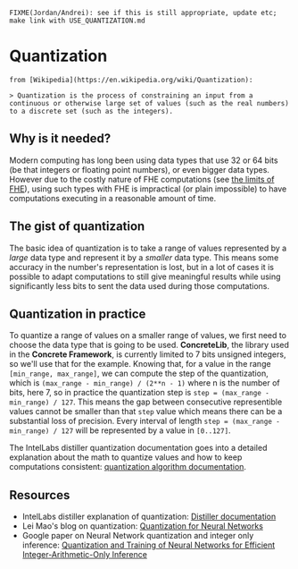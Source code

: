 ```{warning}
FIXME(Jordan/Andrei): see if this is still appropriate, update etc; make link with USE_QUANTIZATION.md
```

# Quantization

```{note}
from [Wikipedia](https://en.wikipedia.org/wiki/Quantization):

> Quantization is the process of constraining an input from a continuous or otherwise large set of values (such as the real numbers) to a discrete set (such as the integers).
```

## Why is it needed?

Modern computing has long been using data types that use 32 or 64 bits (be that integers or floating point numbers), or even bigger data types. However due to the costly nature of FHE computations (see [the limits of FHE](FHE_AND_FRAMEWORK_LIMITS.md)), using such types with FHE is impractical (or plain impossible) to have computations executing in a reasonable amount of time.

## The gist of quantization

The basic idea of quantization is to take a range of values represented by a _large_ data type and represent it by a _smaller_ data type. This means some accuracy in the number's representation is lost, but in a lot of cases it is possible to adapt computations to still give meaningful results while using significantly less bits to sent the data used during those computations.

## Quantization in practice

To quantize a range of values on a smaller range of values, we first need to choose the data type that is going to be used. **ConcreteLib**, the library used in the **Concrete Framework**, is currently limited to 7 bits unsigned integers, so we'll use that for the example. Knowing that, for a value in the range `[min_range, max_range]`, we can compute the step of the quantization, which is `(max_range - min_range) / (2**n - 1)` where n is the number of bits, here 7, so in practice the quantization step is `step = (max_range - min_range) / 127`. This means the gap between consecutive representible values cannot be smaller than that `step` value which means there can be a substantial loss of precision. Every interval of length `step = (max_range - min_range) / 127` will be represented by a value in `[0..127]`.

The IntelLabs distiller quantization documentation goes into a detailed explanation about the math to quantize values and how to keep computations consistent: [quantization algorithm documentation](https://intellabs.github.io/distiller/algo_quantization.html).

## Resources

- IntelLabs distiller explanation of quantization: [Distiller documentation](https://intellabs.github.io/distiller/algo_quantization.html)
- Lei Mao's blog on quantization: [Quantization for Neural Networks](https://leimao.github.io/article/Neural-Networks-Quantization/)
- Google paper on Neural Network quantization and integer only inference: [Quantization and Training of Neural Networks for Efficient Integer-Arithmetic-Only Inference](https://arxiv.org/abs/1712.05877)
